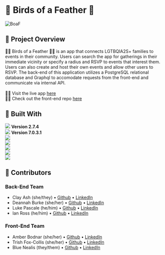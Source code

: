 # :flamingo: Birds of a Feather :flamingo:
![BoaF](https://github.com/Feather-Flock/.github/issues/1#issuecomment-1241129771)

<!-- PROJECT OVERVIEW -->
## :flamingo: Project Overview
:rainbow_flag: Birds of a Feather :rainbow_flag: is an app that connects LGTBQIA2S+ families to events in their community.  Users can search the app for gatherings in their immediate vicinity or specify a radius and RSVP to events that interest them.  Users can also create and host their own events and allow other users to RSVP. The back-end of this application utilizes a PostgreSQL relational database and Graphql to accomodate requests from the front-end and communicate via internal API.<br>
<br>:rainbow_flag: Visit the live app [here](http://www.birds-of-a-feather.net/)<br>
:rainbow_flag: Check out the front-end repo [here](https://github.com/Feather-Flock/birds-ui)

<!-- BUILT WITH -->
## :flamingo: Built With
[<img src="https://img.shields.io/badge/Ruby-CC342D?style=for-the-badge&logo=ruby&logoColor=white"/>](https://www.ruby-lang.org/en/) **Version 2.7.4**<br>
[<img src="https://img.shields.io/badge/Ruby_on_Rails-CC0000?style=for-the-badge&logo=ruby-on-rails&logoColor=white"/>](https://rubyonrails.org/) **Version 7.0.3.1**<br>
<img src="https://img.shields.io/badge/Heroku-430098?style=for-the-badge&logo=heroku&logoColor=white"/><br>
<img src="https://img.shields.io/badge/GraphQl-E10098?style=for-the-badge&logo=graphql&logoColor=white"/><br>
<img src="https://img.shields.io/badge/circleci-343434?style=for-the-badge&logo=circleci&logoColor=white"/><br>
<img src="https://img.shields.io/badge/PostgreSQL-316192?style=for-the-badge&logo=postgresql&logoColor=white"/><br>
[<img src="https://img.shields.io/badge/Postman-FF6C37?style=for-the-badge&logo=Postman&logoColor=white"/>](https://www.postman.com/product/what-is-postman/)<br>

## :flamingo: Contributors
### Back-End Team
* Clay Ash (she/they) • [Github](https://github.com/clayAsh) • [LinkedIn](https://www.linkedin.com/in/clay-ash-b4422b188/)
* Deannah Burke (she/her) • [Github](https://github.com/deannahburke) • [LinkedIn](https://www.linkedin.com/in/deannah-burke/)
* Luke Pascale (he/him) • [Github](https://github.com/enalihai) • [LinkedIn](https://www.linkedin.com/in/luke-pascale)
* Ian Ross (he/him) • [Github](https://github.com/ross-ian28) • [LinkedIn](https://www.linkedin.com/in/ross-ian28/)

### Front-End Team
* Amber Bodnar (she/her) • [Github](https://github.com/abodnar1) • [LinkedIn](https://www.linkedin.com/in/amberbodnar/)
* Trish Fox-Collis (she/her) • [Github](https://github.com/tfoxcollis) • [LinkedIn](https://www.linkedin.com/in/trish-fox-collis/)
* Blue Nealis (they/them) • [Github](https://github.com/BlueNealis) • [LinkedIn](https://www.linkedin.com/in/blue-nealis/)
